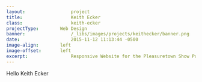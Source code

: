 ```yaml
---
layout: 				project
title:  				Keith Ecker
class:					keith-ecker
projectType: 		Web Design
banner: 				/_libs/images/projects/keithecker/banner.png
date:   				2015-11-12 11:13:44 -0500
image-align: 		left
image-offset:		left
excerpt:				Responsive Website for the Pleasuretown Show Podcast.
---
```


Hello Keith Ecker